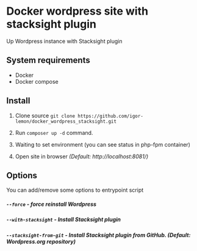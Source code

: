 # Docker wordpress site with stacksight plugin
Up Wordpress instance with Stacksight plugin

System requirements
--------------------

* Docker
* Docker compose

Install
--------------------

1) Clone source
`git clone https://github.com/igor-lemon/docker_wordpress_stacksight.git`

2) Run `composer up -d` command. 

3) Waiting to set environment (you can see status in php-fpm container)

4) Open site in browser _(Default: http://localhost:8081/)_

Options
--------------------
You can add/remove some options to entrypoint script

##### `--force` - force reinstall Wordpress
##### `--with-stacksight` - Install Stacksight plugin
##### `--stacksight-from-git` - Install Stacksight plugin from GitHub. _(Default: Wordpress.org repository)_